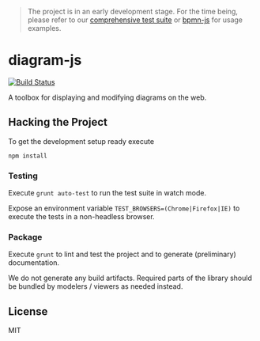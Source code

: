 > The project is in an early development stage.
> For the time being, please refer to our [comprehensive test suite](https://github.com/bpmn-io/diagram-js/tree/master/test/spec) or [bpmn-js](https://github.com/bpmn-io/bpmn-js) for usage examples.


# diagram-js

[![Build Status](https://travis-ci.org/bpmn-io/diagram-js.svg?branch=master)](https://travis-ci.org/bpmn-io/diagram-js)

A toolbox for displaying and modifying diagrams on the web.


## Hacking the Project

To get the development setup ready execute

```
npm install
```


### Testing

Execute `grunt auto-test` to run the test suite in watch mode.

Expose an environment variable `TEST_BROWSERS=(Chrome|Firefox|IE)` to execute the tests in a non-headless browser.


### Package

Execute `grunt` to lint and test the project and to generate (preliminary) documentation.

We do not generate any build artifacts. Required parts of the library should be bundled by modelers / viewers as needed instead.


## License

MIT